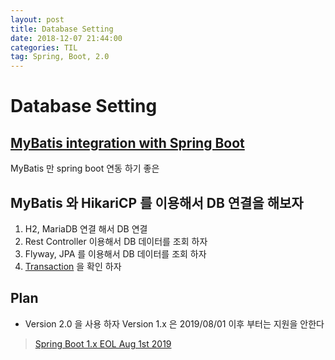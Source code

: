 ```yaml
---
layout: post
title: Database Setting
date: 2018-12-07 21:44:00
categories: TIL
tag: Spring, Boot, 2.0
---
```


# Database Setting

## [MyBatis integration with Spring Boot](https://github.com/mybatis/spring-boot-starter.git)

MyBatis 만 spring boot 연동 하기 좋은 

## MyBatis 와 HikariCP 를 이용해서 DB 연결을 해보자

1. H2, MariaDB 연결 해서 DB 연결
2. Rest Controller 이용해서 DB 데이터를 조회 하자
3. Flyway, JPA 를 이용해서 DB 데이터를 조회 하자
4. [Transaction](http://blog.breakingthat.com/2018/04/03/springboot-transaction-%ED%8A%B8%EB%9E%9C%EC%9E%AD%EC%85%98/) 을 확인 하자

## Plan 

- Version 2.0 을 사용 하자 Version 1.x 은 2019/08/01 이후 부터는 지원을 안한다
> [Spring Boot 1.x EOL Aug 1st 2019](https://spring.io/blog/2018/07/30/spring-boot-1-x-eol-aug-1st-2019)
